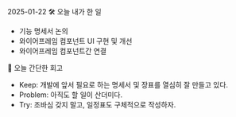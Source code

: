 2025-01-22
🛠️ 오늘 내가 한 일
- 기능 명세서 논의
- 와이어프레임 컴포넌트 UI 구현 및 개선
- 와이어프레임 컴포넌트간 연결

🌱 오늘 간단한 회고
- Keep: 개발에 앞서 필요로 하는 명세서 및 장표를 열심히 잘 만들고 있다.
- Problem: 아직도 할 일이 산더미다.
- Try: 조바심 갖지 말고, 일정표도 구체적으로 작성하자.